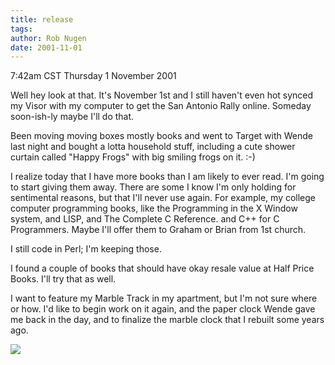 ```yaml
---
title: release
tags: 
author: Rob Nugen
date: 2001-11-01
---
```


<title></title>
<p class=date>7:42am CST Thursday 1 November 2001</p>

<p>Well hey look at that.  It's November 1st and I still haven't even
hot synced my Visor with my computer to get the San Antonio Rally
online.  Someday soon-ish-ly maybe I'll do that.</p>

<p>Been moving moving boxes mostly books and went to Target with Wende
last night and bought a lotta household stuff, including a cute shower
curtain called "Happy Frogs" with big smiling frogs on it.  :-)</p>

<p>I realize today that I have more books than I am likely to ever
read.  I'm going to start giving them away.  There are some I know I'm
only holding for sentimental reasons, but that I'll never use again.
For example, my college computer programming books, like the
Programming in the X Window system, and LISP, and The Complete C
Reference. and C++ for C Programmers.  Maybe I'll offer them to
Graham or Brian from 1st church.</p>

<p>I still code in Perl; I'm keeping those.</p>

<p>I found a couple of books that should have okay resale value at
Half Price Books. I'll try that as well.</p>

<p>I want to feature my Marble Track in my apartment, but I'm not sure
where or how.  I'd like to begin work on it again, and the paper clock
Wende gave me back in the day, and to finalize the marble clock that I
rebuilt some years ago.</p>

<p><img src='/images/rob/wL-ROB.gif'/></p>

